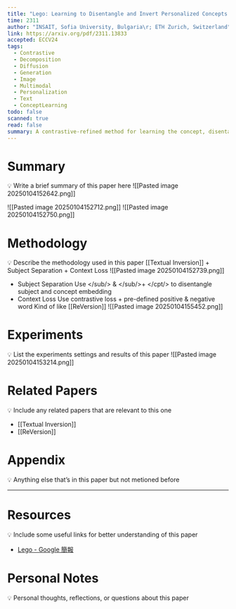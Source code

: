 ```yaml
---
title: "Lego: Learning to Disentangle and Invert Personalized Concepts Beyond Object Appearance in Text-to-Image Diffusion Models"
time: 2311
author: "INSAIT, Sofia University, Bulgaria\r; ETH Zurich, Switzerland"
link: https://arxiv.org/pdf/2311.13833
accepted: ECCV24
tags:
  - Contrastive
  - Decomposition
  - Diffusion
  - Generation
  - Image
  - Multimodal
  - Personalization
  - Text
  - ConceptLearning
todo: false
scanned: true
read: false
summary: A contrastive-refined method for learning the concept, disentangled with the subject
---
```

# Summary
💡 Write a brief summary of this paper here
![[Pasted image 20250104152642.png]]

![[Pasted image 20250104152712.png]]
![[Pasted image 20250104152750.png]]
# Methodology
💡 Describe the methodology used in this paper
[[Textual Inversion]] + Subject Separation + Context Loss
![[Pasted image 20250104152739.png]]
- Subject Separation
  Use </sub/> & </sub/>+ </cpt/> to disentangle subject and concept embedding
- Context Loss
  Use contrastive loss + pre-defined positive & negative word
  Kind of like [[ReVersion]]
  ![[Pasted image 20250104155452.png]]

# Experiments
💡 List the experiments settings and results of this paper
![[Pasted image 20250104153214.png]]
# Related Papers
💡 Include any related papers that are relevant to this one
- [[Textual Inversion]]
- [[ReVersion]]
# Appendix
💡 Anything else that’s in this paper but not metioned before

---
# Resources
💡 Include some useful links for better understanding of this paper
- [Lego - Google 簡報](https://docs.google.com/presentation/d/1a7x6VAuDoOgh3AGuGM4AeLGBwik8ojHtdrIOgsqROps/edit#slide=id.g307fd35e618_0_27)
# Personal Notes
💡 Personal thoughts, reflections, or questions about this paper
